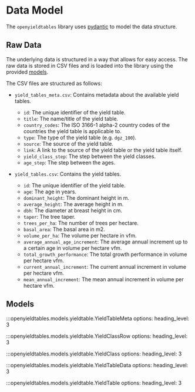 # Data Model

The `openyieldtables` library uses [pydantic](https://docs.pydantic.dev/latest/) to model the data structure.

## Raw Data

The underlying data is structured in a way that allows for easy access. The raw data is stored in CSV files and is loaded into the library using the provided [models](data_model.md#models).

The CSV files are structured as follows:

* `yield_tables_meta.csv`: Contains metadata about the available yield tables.
    - `id`: The unique identifier of the yield table.
    - `title`: The name/title of the yield table.
    - `country_codes`: The ISO 3166-1 alpha-2 country codes of the countries the yield table is applicable to.
    - `type`: The type of the yield table (e.g. `dgz_100`).
    - `source`: The source of the yield table.
    - `link`: A link to the source of the yield table or the yield table itself.
    - `yield_class_step`: The step between the yield classes.
    - `age_step`: The step between the ages.

* `yield_tables.csv`: Contains the yield tables.
    - `id`: The unique identifier of the yield table.
    - `age`: The age in years.
    - `dominant_height`: The dominant height in m.
    - `average_height`: The average height in m.
    - `dbh`: The diameter at breast height in cm.
    - `taper`: The tree taper.
    - `trees_per_ha`: The number of trees per hectare.
    - `basal_area`: The basal area in m2.
    - `volume_per_ha`: The volume per hectare in vfm.
    - `average_annual_age_increment`: The average annual increment up to a certain age in volume per hectare vfm.
    - `total_growth_performance`: The total growth performance in volume per hectare vfm.
    - `current_annual_increment`: The current annual increment in volume per hectare vfm.
    - `mean_annual_increment`: The mean annual increment in volume per hectare vfm.

## Models

:::openyieldtables.models.yieldtable.YieldTableMeta
    options:
      heading_level: 3

:::openyieldtables.models.yieldtable.YieldClassRow
    options:
      heading_level: 3

:::openyieldtables.models.yieldtable.YieldClass
    options:
      heading_level: 3

:::openyieldtables.models.yieldtable.YieldTableData
    options:
      heading_level: 3

:::openyieldtables.models.yieldtable.YieldTable
    options:
      heading_level: 3
